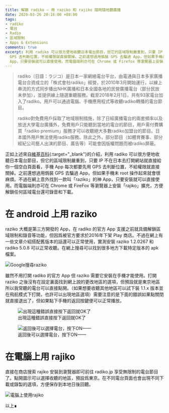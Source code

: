 ```yaml
---
title: 解鎖 radiko — 用 raziko 和 rajiko 隨時隨地聽廣播
date: 2020-03-26 20:16:00 +08:00
tags:
- radiko
- 電台
- Radio
- 區域限制
- Apps & Extensions
comments: true
excerpt: 利用 radiko 可以很方便地收聽日本電台節目，但它的區域限制嚴重到，只要 IP 不在日本去打開網站就直接給你一個空白頁面看，手機 App 每次都要先用
  GPS 去判斷位置，不給權限就直接關掉。之前還想過用僞裝 GPS 去騙過 App，但如果手機未 root 操作起來就會很麻煩。不過在網上意外找到一款叫「raziko」的神
  App，只要安裝就可以直接使用。而電腦端則亦可在 Chrome 或 Firefox 等瀏覽器上安裝「rajiko」擴充，方便解鎖任何區域電台還可錄音和下載。
---
```


> radiko（日語：ラジコ）是日本一家網絡電台平台，由電通與日本多家廣播電台合資成立的「株式會社radiko」經營，於2010年3月開始運行，以線上串流的方式同步播出NHK廣播和日本全國各地的民營廣播電台（部分民放未參加），並提供線上隨選重聽服務。截至2018年2月1日，共有93家電台加入了radiko。用戶可以通過電腦、手機應用程式等收聽radiko轉播的電台節目。
>
> radiko對免費用戶採取了地域限制措施，除了日經廣播電台的兩套頻率以及放送大學電台廣播外，免費用戶只能聽到當地的電台的節目，用戶需付費購買「radiko premium」服務才可以收聽絕大多數radiko加盟台的節目。日本國外用戶無法使用radiko服務。除此之外，部分節目（如體育賽事、部分經紀公司藝人出演的節目、廣告等）可能會因版權問題而被radiko屏蔽。

正如上述來自[維基百科](https://zh.wikipedia.org/zh-hk/Radiko){:target="_blank"}的介紹，利用 radiko 可以很方便地收聽日本電台節目，但它的區域限制嚴重到，只要 IP 不在日本去打開網站就直接給你一個空白頁面看，手機 App 每次都要先用 GPS 去判斷位置，不給權限就直接關掉。之前還想過用僞裝 GPS 去騙過 App，但如果手機未 root 操作起來就會很麻煩。不過在網上意外找到一款叫「raziko」的神 App，只要安裝就可以直接使用。而電腦端則亦可在 Chrome 或 FireFox 等瀏覽器上安裝「rajiko」擴充，方便解鎖任何區域電台還可錄音和下載。

# 在 android 上用 raziko

raziko 大概是第三方開發的 App，在 radiko 的官方 App 支援之前就具備解鎖區域限制和錄音等功能，但因爲被官方要求於2016年下架 Play 商店。不過在網上有一些文章介紹搭配舊版本的話還可以正常使用，實測安裝 raziko 1.2.0267 和 radiko 5.0.8 可以正常收聽。在網上搜尋可以找到很多地方下載特定版本的 apk 檔案。

![Google搜尋raziko](https://wdlxdg.bn.files.1drv.com/y4mI5rqkm-x0y2_KXVuhHtGGBI3SuArRClouKgQMTHlXQL7wyfGw0w1gvw26v1FtbhoWMVialSc7Eok06YRd5xOs0PHp9oPUIG6iUagHVxqFDJucu6yshd3PmCNKjtJ_LlmOEE5nMwyY7M1Oa7g2sFDzNqUIeT74k0ezs1UBS8BPdcfgGB1d-rGAUBTpDuhv0ES3Xm9AIizzcYarulriROIFQ?width=617&height=945&cropmode=none)


雖然不用打開 radiko 的官方 App 但 raziko 需要它安裝在手機才能使用。打開 raziko 之後沒有在設定裏面找到網上說的更改地區的選項，但預設就是東京地區所以我常聽的電台可以直接點開。（如果想要收聽其他地區可以試下裝 1.1.x 版本並在飛航模式下打開，也許可以出現地區選項）需要注意的是下面的錯誤如果點關閉就直接退出了，但如果點下手機的返回按鍵便可以正常播放。

<figure>
	<img src="https://s9lxdg.bn.files.1drv.com/y4m_kVTmAgXLyK3G_hukXNCfcD8yV_c9pdhyCA6LXd-pfc56YT3Qv9DuxCU-IRrqwB5BMzPyaXPXiQu4MNT9svdFE4hQjcjq_JDuYuNXpfwB-KWNbFrEBbKnlByuntS8eBbZxEGmyzu4HZ8mMZqQxCctDcylVyeW3E-zIAqu0Pw-J0mSZEgBL31HUs0Q_vgQZSS55ydWiXQOFtNngrri94bKg?width=577&height=883&cropmode=none"  alt="出現這種錯誤直接按下返回就OK了">
	<figcaption>出現這種錯誤直接按下返回就OK了</figcaption>
</figure>

<figure>
	<img src="https://utkm6w.bn.files.1drv.com/y4mMlm4sh43cDuC17y8sS1_fuhEHYfHtr7N3cKJhfaiBR_rWJRPcVLYFEDxQntUQ04wVhzcQfHa_Xmn-kf6pIwJOoEgJkysQPOS8tw105C15N9LjRAVkKFGTbiLw3ZyPP7TPRmOtx3A-BJ2a3arnHq3lTabLeAI5CEs2ljriEhkTYQplqKU7-lXKd1uC8Ned86he6BhehFe4Y7PLXTMtvoOsw?width=577&height=883&cropmode=none"  alt="返回後可以選擇電台，按下ON——">
	<figcaption>返回後可以選擇電台，按下ON——</figcaption>
</figure>


# 在電腦上用 rajiko

直接在商店搜索 rajiko 安裝到瀏覽器即可前往 radiko.jp 享受無限制的電台節目了。點開圖示可以選擇收聽的地區，預設爲東京。在不同電台頁面也會出現不同下載或錄製的選項，方便保存到本地日後回聽。

![電腦上使用rajiko](https://wtlxdg.bn.files.1drv.com/y4mVEjggrxWzsjxcdaIsbx975faofX6o_QG4yD9OPPQ2nKPh_R_JkT1T6uFaxgIkVZArUmO-jOUw8iaeiaDKMK0oKyM3IFTE2NcE65XUkBr2HxeQbybTgXSYBUfkmWM45mnnypdLkv0JKDPlg-waTPYaxUAMaKWBrQlU8MClcYflxrMOUuxjSOa62UsB0r87mGyNjtVwwzsih1DjriwbYzOyQ?width=1920&height=983&cropmode=none)

以上∎ 
